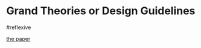 # Grand Theories or Design Guidelines

<!-- borrowing from chemistry -->

#reflexive

[the paper](./the-paper.pdf)
